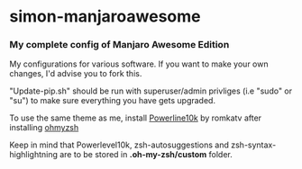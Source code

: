 # simon-manjaroawesome
<h3> My complete config of Manjaro Awesome Edition </h3>

My configurations for various software. If you want to make your own changes, I'd advise you to fork this.

"Update-pip.sh" should be run with superuser/admin privliges (i.e "sudo" or "su") to make sure everything you have gets upgraded.

To use the same theme as me, install <a href="https://github.com/romkatv/powerlevel10k">Powerline10k</a> by romkatv
after installing <a href="https://github.com/ohmyzsh/ohmyzsh">ohmyzsh</a>

Keep in mind that Powerlevel10k, zsh-autosuggestions and zsh-syntax-highlightning are to be stored in <b>.oh-my-zsh/custom</b> folder.

